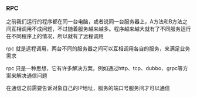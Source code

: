 ### RPC

之前我们运行的程序都在同一台电脑，或者说同一台服务器上，A方法和B方法之间互相调用不成问题，不过随着服务越来越多。程序越来越大就有了不同服务运行在不同程序上的情况，所以就有了远程调用



rpc 就是远程调用，两台不同的服务器之间可以互相调用各自的服务，来满足业务需求

rpc 只是一种思想，它有许多解决方案，例如通过http、tcp、dubbo、grpc等方案来解决通信问题



在通信之前需要告诉对象自己的IP地址，服务的端口号服务间才可以通信